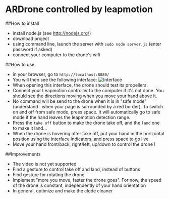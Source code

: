 # ARDrone controlled by leapmotion

##How to install

- install node.js (see http://nodejs.org/)
- download project
- using command line, launch the server with `sudo node server.js` (enter password if asked)
- connect your computer to the drone's wifi

##How to use
- in your browser, go to `http://localhost:8080/`
- You will then see the following interface:
![Interface](http://philippeauriach.me/img/leap_drone_interface.png)
- When opening this interface, the drone should test its propellers.
- Connect your Leapmotion controller to the computer if it's not done. You should see the directions moving when you move your hand above it.
- No command will be send to the drone when it is in "safe mode" (understand : when your page is surrounded by a red border). To switch on and off from safe mode, press space. It will automatically go to safe mode if the hand leaves the leapmotion detection range.
- Press the `take off` button to make the drone take off, and the `land` one to make it land...
- When the drone is hovering after take off, put your hand in the horizontal position using the interface indicators, and press space to go live.
- Move your hand front/back, right/left, up/down to control the drone !

##Improvements

- The video is not yet supported
- Find a gesture to control take off and land, instead of buttons
- Find gesture for rotating the drone
- Implement "more you move, faster the drone goes". For now, the speed of the drone is constant, independently of your hand orientation
- In general, optimize and make the clode cleaner